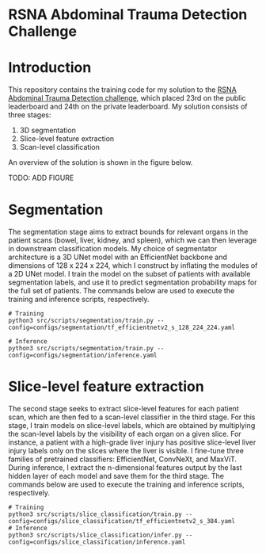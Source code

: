 # RSNA Abdominal Trauma Detection Challenge

# Introduction
This repository contains the training code for my solution to the [RSNA Abdominal Trauma Detection challenge](https://www.kaggle.com/competitions/rsna-2023-abdominal-trauma-detection/overview), which placed 23rd on the public leaderboard and 24th on the private leaderboard. My solution consists of three stages: 

1. 3D segmentation
2. Slice-level feature extraction
3. Scan-level classification

An overview of the solution is shown in the figure below.

TODO: ADD FIGURE

# Segmentation
The segmentation stage aims to extract bounds for relevant organs in the patient scans (bowel, liver, kidney, and spleen), which we can then leverage in downstream classification models. My choice of segmentator architecture is a 3D UNet model with an EfficientNet backbone and dimensions of 128 x 224 x 224, which I construct by inflating the modules of a 2D UNet model. I train the model on the subset of patients with available segmentation labels, and use it to predict segmentation probability maps for the full set of patients. The commands below are used to execute the training and inference scripts, respectively.

```
# Training
python3 src/scripts/segmentation/train.py --config=configs/segmentation/tf_efficientnetv2_s_128_224_224.yaml

# Inference
python3 src/scripts/segmentation/train.py --config=configs/segmentation/inference.yaml
```

# Slice-level feature extraction
The second stage seeks to extract slice-level features for each patient scan, which are then fed to a scan-level classifier in the third stage. For this stage, I train models on slice-level labels, which are obtained by multiplying the scan-level labels by the visibility of each organ on a given slice. For instance, a patient with a high-grade liver injury has positive slice-level liver injury labels only on the slices where the liver is visible. I fine-tune three families of pretrained classifiers: EfficientNet, ConvNeXt, and MaxViT. During inference, I extract the n-dimensional features output by the last hidden layer of each model and save them for the third stage. The commands below are used to execute the training and inference scripts, respectively.

```
# Training
python3 src/scripts/slice_classification/train.py --config=configs/slice_classification/tf_efficientnetv2_s_384.yaml
# Inference
python3 src/scripts/slice_classification/infer.py --config=configs/slice_classification/inference.yaml
```
